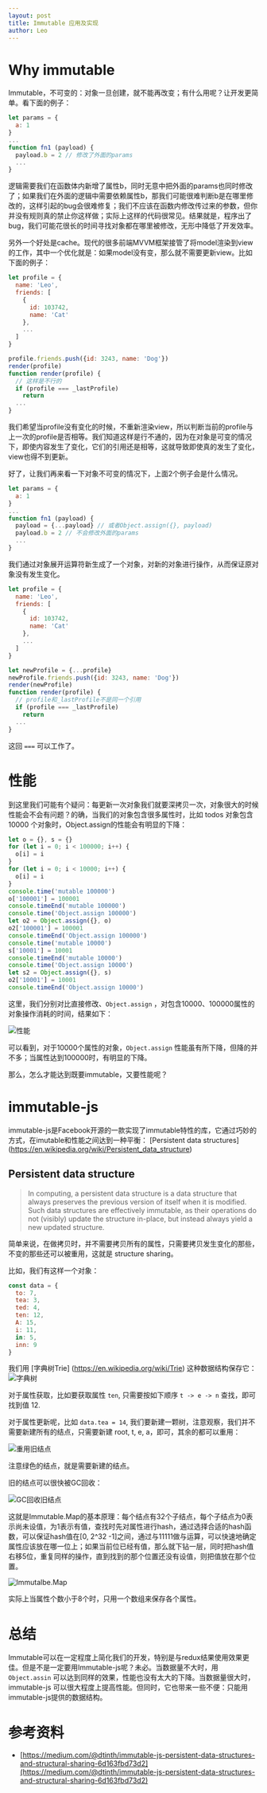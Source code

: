 ```yaml
---
layout: post
title: Immutable 应用及实现
author: Leo
---
```


# Why immutable

Immutable，不可变的：对象一旦创建，就不能再改变；有什么用呢？让开发更简单。看下面的例子：

```javascript
let params = {
  a: 1
}
...
function fn1 (payload) {
  payload.b = 2 // 修改了外面的params
  ...
}
```

逻辑需要我们在函数体内新增了属性b，同时无意中把外面的params也同时修改了；如果我们在外面的逻辑中需要依赖属性b，那我们可能很难判断b是在哪里修改的，这样引起的bug会很难修复；我们不应该在函数内修改传过来的参数，但你并没有规则真的禁止你这样做；实际上这样的代码很常见。结果就是，程序出了bug，我们可能花很长的时间寻找对象都在哪里被修改，无形中降低了开发效率。

另外一个好处是cache。现代的很多前端MVVM框架接管了将model渲染到view的工作，其中一个优化就是：如果model没有变，那么就不需要更新view。比如下面的例子：

```javascript
let profile = {
  name: 'Leo',
  friends: [
    {
      id: 103742,
      name: 'Cat'
    },
    ...
  ]
}

profile.friends.push({id: 3243, name: 'Dog'})
render(profile)
function render(profile) {
  // 这样是不行的
  if (profile === _lastProfile)
    return
  ...
}
```

我们希望当profile没有变化的时候，不重新渲染view，所以判断当前的profile与上一次的profile是否相等。我们知道这样是行不通的，因为在对象是可变的情况下，即使内容发生了变化，它们的引用还是相等，这就导致即使真的发生了变化，view也得不到更新。

好了，让我们再来看一下对象不可变的情况下，上面2个例子会是什么情况。

```javascript
let params = {
  a: 1
}
...
function fn1 (payload) {
  payload = {...payload} // 或者Object.assign({}, payload)
  payload.b = 2 // 不会修改外面的params
  ...
}
```
我们通过对象展开运算符新生成了一个对象，对新的对象进行操作，从而保证原对象没有发生变化。


```javascript
let profile = {
  name: 'Leo',
  friends: [
    {
      id: 103742,
      name: 'Cat'
    },
    ...
  ]
}

let newProfile = {...profile}
newProfile.friends.push({id: 3243, name: 'Dog'})
render(newProfile)
function render(profile) {
  // profile和_lastProfile不是同一个引用
  if (profile === _lastProfile)
    return
  ...
}
```

这回 `===` 可以工作了。

# 性能

到这里我们可能有个疑问：每更新一次对象我们就要深拷贝一次，对象很大的时候性能会不会有问题？的确，当我们的对象包含很多属性时，比如 todos 对象包含 10000 个对象时，Object.assign的性能会有明显的下降：

```javascript
let o = {}, s = {}
for (let i = 0; i < 100000; i++) {
  o[i] = i
}
for (let i = 0; i < 10000; i++) {
  o[i] = i
}
console.time('mutable 100000')
o['100001'] = 100001
console.timeEnd('mutable 100000')
console.time('Object.assign 100000')
let o2 = Object.assign({}, o)
o2['100001'] = 100001
console.timeEnd('Object.assign 100000')
console.time('mutable 10000')
s['10001'] = 10001
console.timeEnd('mutable 10000')
console.time('Object.assign 10000')
let s2 = Object.assign({}, s)
o2['10001'] = 10001
console.timeEnd('Object.assign 10000')
```

这里，我们分别对比直接修改、`Object.assign` ，对包含10000、100000属性的对象操作消耗的时间，结果如下：

![性能](https://raw.githubusercontent.com/leozcx/leozcx.github.io/master/images/immutable1.png)

可以看到，对于10000个属性的对象，`Object.assign` 性能虽有所下降，但降的并不多；当属性达到100000时，有明显的下降。

那么，怎么才能达到既要immutable，又要性能呢？

# immutable-js

immutable-js是Facebook开源的一款实现了immutable特性的库，它通过巧妙的方式，在imutable和性能之间达到一种平衡： [Persistent data structures] (https://en.wikipedia.org/wiki/Persistent_data_structure)

## Persistent data structure

> In computing, a persistent data structure is a data structure that always preserves the previous version of itself when it is modified. Such data structures are effectively immutable, as their operations do not (visibly) update the structure in-place, but instead always yield a new updated structure.
	
简单来说，在做拷贝时，并不需要拷贝所有的属性，只需要拷贝发生变化的那些，不变的那些还可以被重用，这就是 structure sharing。

比如，我们有这样一个对象：

```javascript
const data = {
  to: 7,
  tea: 3,
  ted: 4,
  ten: 12,
  A: 15,
  i: 11,
  in: 5,
  inn: 9
}
```
我们用 [字典树Trie] (https://en.wikipedia.org/wiki/Trie) 这种数据结构保存它：
![字典树](https://raw.githubusercontent.com/leozcx/leozcx.github.io/master/images/trie.png)

对于属性获取，比如要获取属性 `ten`, 只需要按如下顺序 `t -> e -> n` 查找，即可找到值 12.

对于属性更新呢，比如 `data.tea = 14`, 我们要新建一颗树，注意观察，我们并不需要新建所有的结点，只需要新建 root, t, e, a，即可，其余的都可以重用：

![重用旧结点](https://raw.githubusercontent.com/leozcx/leozcx.github.io/master/images/trie2.png)

注意绿色的结点，就是需要新建的结点。

旧的结点可以很快被GC回收：

![GC回收旧结点](https://raw.githubusercontent.com/leozcx/leozcx.github.io/master/images/trie3.png)

这就是Immutable.Map的基本原理：每个结点有32个子结点，每个子结点为0表示尚未设值，为1表示有值，查找时先对属性进行hash，通过选择合适的hash函数，可以保证hash值在[0, 2^32 -1]之间，通过与11111做与运算，可以快速地确定属性应该放在哪一位上；如果当前位已经有值，那么就下钻一层，同时把hash值右移5位，重复同样的操作，直到找到的那个位置还没有设值，则把值放在那个位置。

![Immutalbe.Map](https://raw.githubusercontent.com/leozcx/leozcx.github.io/master/images/immutable3.png)

实际上当属性个数小于8个时，只用一个数组来保存各个属性。


# 总结

Immutable可以在一定程度上简化我们的开发，特别是与redux结果使用效果更佳。但是不是一定要用Immutable-js呢？未必。当数据量不大时，用 `Object.assin` 可以达到同样的效果，性能也没有太大的下降。当数据量很大时，immutable-js 可以很大程度上提高性能。但同时，它也带来一些不便：只能用immutable-js提供的数据结构。

# 参考资料

- [https://medium.com/@dtinth/immutable-js-persistent-data-structures-and-structural-sharing-6d163fbd73d2](https://medium.com/@dtinth/immutable-js-persistent-data-structures-and-structural-sharing-6d163fbd73d2)